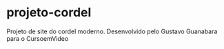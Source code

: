 # projeto-cordel
 Projeto de site do cordel moderno. Desenvolvido pelo Gustavo Guanabara para o CursoemVideo
